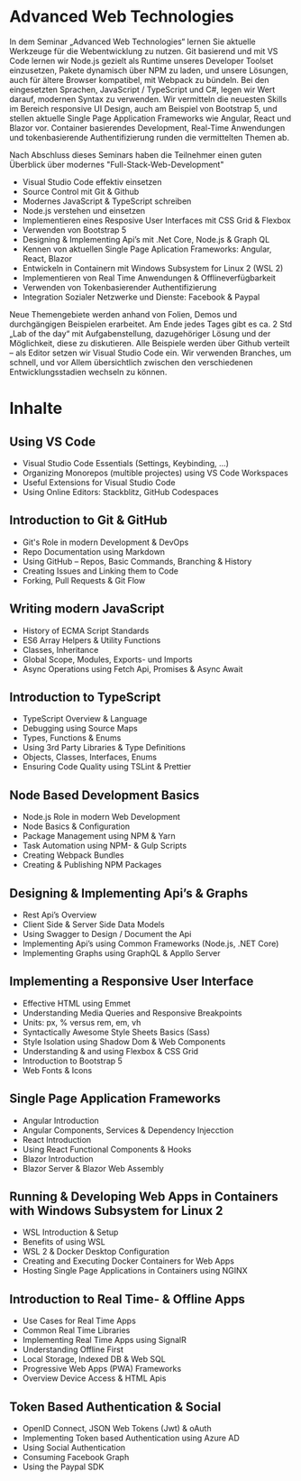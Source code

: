 # Advanced Web Technologies

In dem Seminar „Advanced Web Technologies“ lernen Sie aktuelle Werkzeuge für die Webentwicklung zu nutzen. Git basierend und mit VS Code lernen wir Node.js gezielt als Runtime unseres Developer Toolset einzusetzen, Pakete dynamisch über NPM zu laden, und unsere Lösungen, auch für ältere Browser kompatibel, mit Webpack zu bündeln.
Bei den eingesetzten Sprachen, JavaScript / TypeScript und C#, legen wir Wert darauf, modernen Syntax zu verwenden. Wir vermitteln die neuesten Skills im Bereich responsive UI Design, auch am Beispiel von Bootstrap 5, und stellen aktuelle Single Page Application Frameworks wie Angular, React und Blazor vor. Container basierendes Development, Real-Time Anwendungen und tokenbasierende Authentifizierung runden die vermittelten Themen ab.

Nach Abschluss dieses Seminars haben die Teilnehmer einen guten Überblick über modernes "Full-Stack-Web-Development"

- Visual Studio Code effektiv einsetzen
- Source Control mit Git & Github
- Modernes JavaScript & TypeScript schreiben
- Node.js verstehen und einsetzen
- Implementieren eines Resposive User Interfaces mit CSS Grid & Flexbox
- Verwenden von Bootstrap 5
- Designing & Implementing Api’s mit .Net Core, Node.js & Graph QL
- Kennen von aktuellen Single Page Aplication Frameworks: Angular, React, Blazor
- Entwickeln in Containern mit Windows Subsystem for Linux 2 (WSL 2)
- Implementieren von Real Time Anwendungen & Offlineverfügbarkeit
- Verwenden von Tokenbasierender Authentifizierung
- Integration Sozialer Netzwerke und Dienste: Facebook & Paypal

Neue Themengebiete werden anhand von Folien, Demos und durchgängigen Beispielen erarbeitet. Am Ende jedes Tages gibt es ca. 2 Std „Lab of the day“ mit Aufgabenstellung, dazugehöriger Lösung und der Möglichkeit, diese zu diskutieren. Alle Beispiele werden über Github verteilt – als Editor setzen wir Visual Studio Code ein. Wir verwenden Branches, um schnell, und vor Allem übersichtlich zwischen den verschiedenen Entwicklungsstadien wechseln zu können.

# Inhalte

## Using VS Code

- Visual Studio Code Essentials (Settings, Keybinding, ...)
- Organizing Monorepos (multible projectes) using VS Code Workspaces
- Useful Extensions for Visual Studio Code
- Using Online Editors: Stackblitz, GitHub Codespaces

## Introduction to Git & GitHub

- Git's Role in modern Development & DevOps
- Repo Documentation using Markdown
- Using GitHub – Repos, Basic Commands, Branching & History
- Creating Issues and Linking them to Code 
- Forking, Pull Requests & Git Flow

## Writing modern JavaScript

- History of ECMA Script Standards
- ES6 Array Helpers & Utility Functions
- Classes, Inheritance
- Global Scope, Modules, Exports- und Imports
- Async Operations using Fetch Api, Promises & Async Await

## Introduction to TypeScript

- TypeScript Overview & Language
- Debugging using Source Maps
- Types, Functions & Enums
- Using 3rd Party Libraries & Type Definitions
- Objects, Classes, Interfaces, Enums
- Ensuring Code Quality using TSLint & Prettier

## Node Based Development Basics

- Node.js Role in modern Web Development
- Node Basics & Configuration
- Package Management using NPM & Yarn
- Task Automation using NPM- & Gulp Scripts
- Creating Webpack Bundles
- Creating & Publishing NPM Packages

## Designing & Implementing Api’s & Graphs

- Rest Api’s Overview
- Client Side & Server Side Data Models
- Using Swagger to Design / Document the Api
- Implementing Api’s using Common Frameworks (Node.js, .NET Core)
- Implementing Graphs using GraphQL & Appllo Server

## Implementing a Responsive User Interface

- Effective HTML using Emmet
- Understanding Media Queries and Responsive Breakpoints
- Units: px, % versus rem, em, vh
- Syntactically Awesome Style Sheets Basics (Sass)
- Style Isolation using Shadow Dom & Web Components
- Understanding & and using Flexbox & CSS Grid
- Introduction to Bootstrap 5
- Web Fonts & Icons

## Single Page Application Frameworks

- Angular Introduction
- Angular Components, Services & Dependency Injecction
- React Introduction
- Using React Functional Components & Hooks
- Blazor Introduction
- Blazor Server & Blazor Web Assembly

## Running & Developing Web Apps in Containers with Windows Subsystem for Linux 2

- WSL Introduction & Setup
- Benefits of using WSL
- WSL 2 & Docker Desktop Configuration
- Creating and Executing Docker Containers for Web Apps
- Hosting Single Page Applications in Containers using NGINX

## Introduction to Real Time- & Offline Apps

- Use Cases for Real Time Apps
- Common Real Time Libraries
- Implementing Real Time Apps using SignalR
- Understanding Offline First
- Local Storage, Indexed DB & Web SQL
- Progressive Web Apps (PWA) Frameworks
- Overview Device Access & HTML Apis

## Token Based Authentication & Social

- OpenID Connect, JSON Web Tokens (Jwt) & oAuth
- Implementing Token based Authentication using Azure AD 
- Using Social Authentication
- Consuming Facebook Graph
- Using the Paypal SDK
